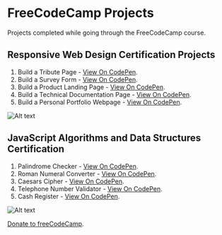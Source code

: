 # FreeCodeCamp Projects
Projects completed while going through the FreeCodeCamp course.

## Responsive Web Design Certification Projects
   1. Build a Tribute Page - [View On CodePen](https://codepen.io/santaeugeniaJ/full/abWdOXY).
   2. Build a Survey Form - [View On CodePen](https://codepen.io/santaeugeniaJ/full/MWmKpOR).
   3. Build a Product Landing Page - [View On CodePen](https://codepen.io/santaeugeniaJ/full/MWmKLRJ).
   4. Build a Technical Documentation Page - [View On CodePen](https://codepen.io/santaeugeniaJ/full/oNWBxrx).
   5. Build a Personal Portfolio Webpage - [View On CodePen](https://codepen.io/santaeugeniaJ/full/yLbgVqx).

   ![Alt text](https://user-images.githubusercontent.com/14861253/125516305-8458e0e0-75d4-4c47-8ea4-8d2cdda69898.png)

## JavaScript Algorithms and Data Structures Certification
   1. Palindrome Checker - [View On CodePen]().
   2. Roman Numeral Converter - [View On CodePen]().
   3. Caesars Cipher - [View On CodePen]().
   4. Telephone Number Validator - [View On CodePen]().
   5. Cash Register - [View On CodePen]().

   ![Alt text]()

   [Donate to freeCodeCamp](https://donate.freecodecamp.org/).
